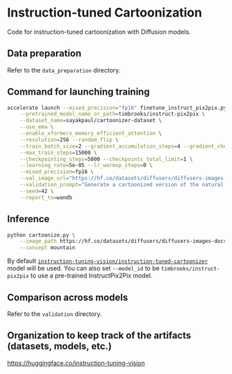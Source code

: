 # Instruction-tuned Cartoonization

Code for instruction-tuned cartoonization with Diffusion models.

## Data preparation

Refer to the `data_preparation` directory.

## Command for launching training

```bash
accelerate launch --mixed_precision="fp16" finetune_instruct_pix2pix.py \
    --pretrained_model_name_or_path=timbrooks/instruct-pix2pix \
    --dataset_name=sayakpaul/cartoonizer-dataset \
    --use_ema \
    --enable_xformers_memory_efficient_attention \
    --resolution=256 --random_flip \
    --train_batch_size=2 --gradient_accumulation_steps=4 --gradient_checkpointing \
    --max_train_steps=15000 \
    --checkpointing_steps=5000 --checkpoints_total_limit=1 \
    --learning_rate=5e-05 --lr_warmup_steps=0 \
    --mixed_precision=fp16 \
    --val_image_url="https://hf.co/datasets/diffusers/diffusers-images-docs/resolve/main/mountain.png" \
    --validation_prompt="Generate a cartoonized version of the natural image" \
    --seed=42 \
    --report_to=wandb 
```

## Inference

```bash
python cartoonize.py \
    --image_path https://hf.co/datasets/diffusers/diffusers-images-docs/resolve/main/mountain.png \
    --concept mountain
```

By default [`instruction-tuning-vision/instruction-tuned-cartoonizer`](https://hf.co/instruction-tuning-vision/instruction-tuned-cartoonizer) model will be used. You can also set `--model_id` to be `timbrooks/instruct-pix2pix` to use a pre-trained InstructPix2Pix model.

## Comparison across models

Refer to the `validation` directory.

## Organization to keep track of the artifacts (datasets, models, etc.)

https://huggingface.co/instruction-tuning-vision